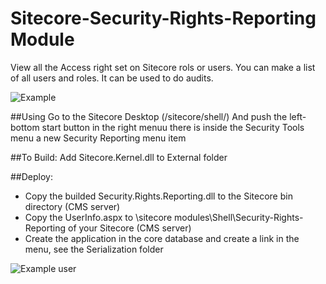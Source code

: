 # Sitecore-Security-Rights-Reporting Module
View all the Access right set on Sitecore rols or users. You can make a list of all users and roles. It can be used to do audits.

![Example](https://raw.githubusercontent.com/jbluemink/Sitecore-Security-Rights-Reporting/master/Sitecore-Security-Rights-Reporting-Module.PNG)

##Using
Go to the Sitecore Desktop (/sitecore/shell/)
And push the left-bottom start button in the right menuu there is inside the Security Tools menu a new Security Reporting menu item

##To Build:
Add Sitecore.Kernel.dll to External folder

##Deploy:
- Copy the builded Security.Rights.Reporting.dll to the Sitecore bin directory (CMS server)
- Copy the UserInfo.aspx to \sitecore modules\Shell\Security-Rights-Reporting of your Sitecore (CMS server)
- Create the application in the core database and create a link in the menu, see the Serialization folder

![Example user](https://raw.githubusercontent.com/jbluemink/Sitecore-Security-Rights-Reporting/master/user-rights.PNG)
